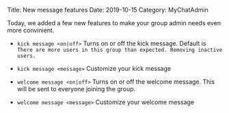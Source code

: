 Title: New message features
Date: 2019-10-15
Category: MyChatAdmin

Today, we added a few new features to make your group admin needs even more convinient.

* `kick message <on|off>`
   Turns on or off the kick message. Default is `There are more users in this group than expected. Removing inactive users.`

* `kick message <message>`
   Customize your kick message

* `welcome message <on|off>`
   Turns on or off the welcome message. This will be sent to everyone joining the group.

* `welcome message <message>`
   Customize your welcome message

